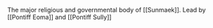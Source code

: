 The major religious and governmental body of [[Sunmaek]]. Lead by [[Pontiff Eoma]] and [[Pontiff Sully]]